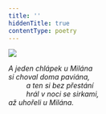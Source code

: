 ```yaml
---
title: ''
hiddenTitle: true
contentType: poetry
---
```


<section>

![](../Images/027.jpg)

_A jeden chlápek u Milána  
si choval doma paviána,  
         a ten si bez přestání  
         hrál v noci se sirkami,  
až uhořeli u Milána._

</section>

